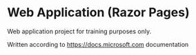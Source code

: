 # Web Application (Razor Pages)

Web application project for training purposes only.

Written according to https://docs.microsoft.com documentation
